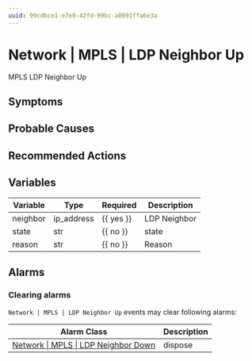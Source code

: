 ```yaml
---
uuid: 99cdbce1-e7e8-42fd-99bc-a0091ffa6e3a
---
```

# Network | MPLS | LDP Neighbor Up

MPLS LDP Neighbor Up

## Symptoms

## Probable Causes

## Recommended Actions

## Variables

| Variable | Type       | Required  | Description  |
| -------- | ---------- | --------- | ------------ |
| neighbor | ip_address | {{ yes }} | LDP Neighbor |
| state    | str        | {{ no }}  | state        |
| reason   | str        | {{ no }}  | Reason       |

## Alarms

### Clearing alarms

`Network | MPLS | LDP Neighbor Up` events may clear following alarms:

| Alarm Class                                                                                                | Description |
| ---------------------------------------------------------------------------------------------------------- | ----------- |
| [Network \| MPLS \| LDP Neighbor Down](../../../alarm-classes-reference/network/mpls/ldp-neighbor-down.md) | dispose     |
